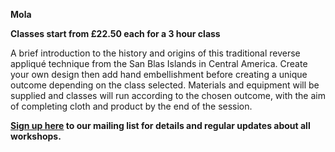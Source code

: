 **Mola**

**Classes start from £22.50 each for a 3 hour class**

A brief introduction to the history and origins of this traditional reverse appliqué technique from the San Blas Islands in Central America.  Create your own design then add hand embellishment before creating a unique outcome depending on the class selected.
Materials and equipment will be supplied and classes will run according to the chosen outcome, with the aim of completing cloth and product by the end of the session.

**[Sign up here](/contact)  to our mailing list for details and regular updates about all workshops.**

